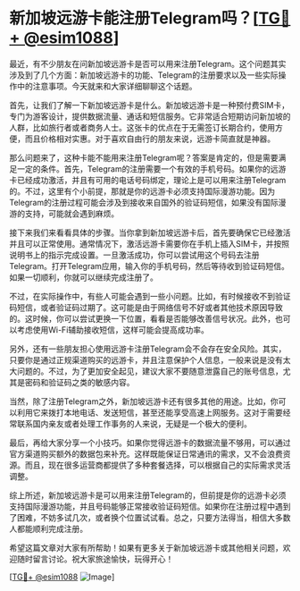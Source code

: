 # 新加坡远游卡能注册Telegram吗？[[TG💪+ @esim1088](https://t.me/s/esim1088)]

最近，有不少朋友在问新加坡远游卡是否可以用来注册Telegram。这个问题其实涉及到了几个方面：新加坡远游卡的功能、Telegram的注册要求以及一些实际操作中的注意事项。今天就来和大家详细聊聊这个话题。

首先，让我们了解一下新加坡远游卡是什么。新加坡远游卡是一种预付费SIM卡，专门为游客设计，提供数据流量、通话和短信服务。它非常适合短期访问新加坡的人群，比如旅行者或者商务人士。这张卡的优点在于无需签订长期合约，使用方便，而且价格相对实惠。对于喜欢自由行的朋友来说，远游卡简直就是神器。

那么问题来了，这种卡能不能用来注册Telegram呢？答案是肯定的，但是需要满足一定的条件。首先，Telegram的注册需要一个有效的手机号码。如果你的远游卡已经成功激活，并且有可用的电话号码绑定，理论上是可以用来注册Telegram的。不过，这里有个小前提，那就是你的远游卡必须支持国际漫游功能。因为Telegram的注册过程可能会涉及到接收来自国外的验证码短信，如果没有国际漫游的支持，可能就会遇到麻烦。

接下来我们来看看具体的步骤。当你拿到新加坡远游卡后，首先要确保它已经激活并且可以正常使用。通常情况下，激活远游卡需要你在手机上插入SIM卡，并按照说明书上的指示完成设置。一旦激活成功，你可以尝试用这个号码去注册Telegram。打开Telegram应用，输入你的手机号码，然后等待收到验证码短信。如果一切顺利，你就可以继续完成注册了。

不过，在实际操作中，有些人可能会遇到一些小问题。比如，有时候接收不到验证码短信，或者验证码过期了。这可能是由于网络信号不好或者其他技术原因导致的。这时候，你可以尝试更换一下位置，看看是否能够改善信号状况。此外，也可以考虑使用Wi-Fi辅助接收短信，这样可能会提高成功率。

另外，还有一些朋友担心使用远游卡注册Telegram会不会存在安全风险。其实，只要你是通过正规渠道购买的远游卡，并且注意保护个人信息，一般来说是没有太大问题的。不过，为了更加安全起见，建议大家不要随意泄露自己的账号信息，尤其是密码和验证码之类的敏感内容。

当然，除了注册Telegram之外，新加坡远游卡还有很多其他的用途。比如，你可以利用它来拨打本地电话、发送短信，甚至还能享受高速上网服务。这对于需要经常联系国内亲友或者处理工作事务的人来说，无疑是一个极大的便利。

最后，再给大家分享一个小技巧。如果你觉得远游卡的数据流量不够用，可以通过官方渠道购买额外的数据包来补充。这样既能保证日常通讯的需求，又不会浪费资源。而且，现在很多运营商都提供了多种套餐选择，可以根据自己的实际需求灵活调整。

综上所述，新加坡远游卡是可以用来注册Telegram的，但前提是你的远游卡必须支持国际漫游功能，并且号码能够正常接收验证码短信。如果你在注册过程中遇到了困难，不妨多试几次，或者换个位置试试看。总之，只要方法得当，相信大多数人都能顺利完成注册。

希望这篇文章对大家有所帮助！如果有更多关于新加坡远游卡或其他相关问题，欢迎随时留言讨论。祝大家旅途愉快，玩得开心！

[[TG💪+ @esim1088](https://t.me/s/esim1088) ![Image](https://i.postimg.cc/4NQfJmqS/Snipaste-2025-05-13-00-14-12.png)]